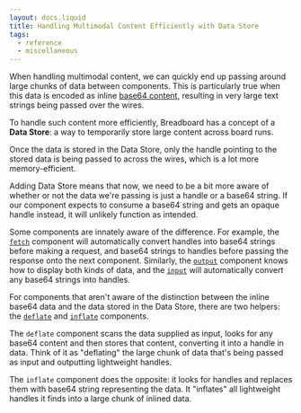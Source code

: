 ```yaml
---
layout: docs.liquid
title: Handling Multimodal Content Efficiently with Data Store
tags:
  - reference
  - miscellaneous
---
```


When handling multimodal content, we can quickly end up passing around large chunks of data between components. This is particularly true when this data is encoded as inline [base64 content](https://en.wikipedia.org/wiki/Base64), resulting in very large text strings being passed over the wires.

To handle such content more efficiently, Breadboard has a concept of a **Data Store**: a way to temporarily store large content across board runs.

Once the data is stored in the Data Store, only the handle pointing to the stored data is being passed to across the wires, which is a lot more memory-efficient.

Adding Data Store means that now, we need to be a bit more aware of whether or not the data we're passing is just a handle or a base64 string. If our component expects to consume a base64 string and gets an opaque handle instead, it will unlikely function as intended.

Some components are innately aware of the difference. For example, the [`fetch`](/breadboard/docs/kits/core/#the-fetch-component) component will automatically convert handles into base64 strings before making a request, and base64 strings to handles before passing the response onto the next component. Similarly, the [`output`](/breadboard/docs/reference/kits/built-in/#the-output-component) component knows how to display both kinds of data, and the [`input`](/breadboard/docs/reference/kits/built-in/#the-input-component) will automatically convert any base64 strings into handles.

For components that aren't aware of the distinction between the inline base64 data and the data stored in the Data Store, there are two helpers: the [`deflate`](/breadboard/docs/kits/core/#the-deflate-component) and [`inflate`](https://breadboard-ai.github.io/breadboard/docs/kits/core/#the-inflate-component) components.

The `deflate` component scans the data supplied as input, looks for any base64 content and then stores that content, converting it into a handle in data. Think of it as "deflating" the large chunk of data that's being passed as input and outputting lightweight handles.

The `inflate` component does the opposite: it looks for handles and replaces them with base64 string representing the data. It "inflates" all lightweight handles it finds into a large chunk of inlined data.
